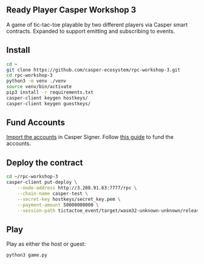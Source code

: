 ## Ready Player Casper Workshop 3
A game of tic-tac-toe playable by two different players via Casper smart contracts.
Expanded to support emitting and subscribing to events.

## Install
```bash
cd ~
git clone https://github.com/casper-ecosystem/rpc-workshop-3.git
cd rpc-workshop-3
python3 -m venv ./venv
source venv/bin/activate
pip3 install -r requirements.txt
casper-client keygen hostkeys/
casper-client keygen guestkeys/
```
## Fund Accounts
[Import the accounts](https://docs.casperlabs.io/workflow/signer-guide/#3-importing-an-account) in Casper Signer.
Follow [this guide](https://docs.casperlabs.io/workflow/testnet-faucet/) to fund the accounts.

## Deploy the contract
```bash
cd ~/rpc-workshop-3
casper-client put-deploy \
    --node-address http://3.208.91.63:7777/rpc \
    --chain-name casper-test \
    --secret-key hostkeys/secret_key.pem \
    --payment-amount 50000000000 \
    --session-path tictactoe_event/target/wasm32-unknown-unknown/release/tictactoe.wasm
```

## Play
Play as either the host or guest:
```bash
python3 game.py
```

